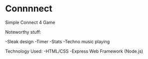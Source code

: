 # Connnnect
Simple Connect 4 Game

Noteworthy stuff:

-Sleak design
-Timer
-Stats
-Techno music playing

Technology Used:
-HTML/CSS
-Express Web Framework (Node.js)
